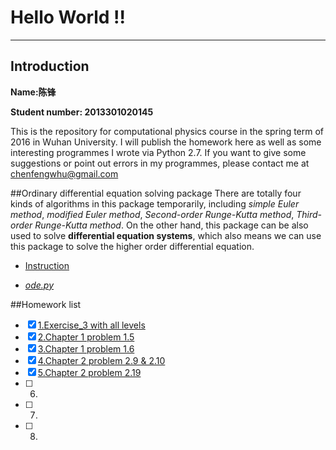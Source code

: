 # **Hello World !!**
------

## Introduction
**Name:陈锋**

**Student number: 2013301020145**

This is the repository for computational physics course in the spring term of 2016 in Wuhan University. 
I will publish the homework here as well as some interesting programmes I wrote via Python 2.7.
If you want to give some suggestions or point out errors in my programmes, please contact me at chenfengwhu@gmail.com 

##Ordinary differential equation solving package
There are totally four kinds of algorithms in this package temporarily, including *simple Euler method*, *modified Euler method*, *Second-order Runge-Kutta method*, *Third-order Runge-Kutta method*. 
On the other hand, this package can be also used to solve **differential equation systems**, which also means we can use this package to solve the higher order differential equation.
 - [Instruction](https://www.zybuluo.com/355073677/note/323818)

 - [*ode.py*](https://github.com/chenfeng2013301020145/computational-physics_N2013301020145/blob/master/ode_package/ode.py)
 
##Homework list
- [x] [1.Exercise_3 with all levels](https://github.com/chenfeng2013301020145/computational-physics_N2013301020145/blob/master/Exercise/1st%20assignment.md)
- [x] [2.Chapter 1 problem 1.5](https://www.zybuluo.com/355073677/note/318129)
- [x] [3.Chapter 1 problem 1.6](https://www.zybuluo.com/355073677/note/322726)
- [x] [4.Chapter 2 problem 2.9 & 2.10](https://www.zybuluo.com/355073677/note/331446)
- [x] [5.Chapter 2 problem 2.19](https://www.zybuluo.com/355073677/note/339666)
- [ ] 6.
- [ ] 7.
- [ ] 8.





